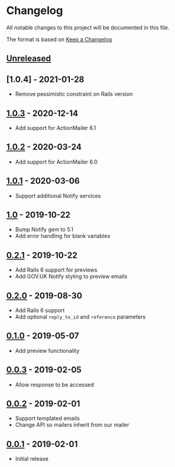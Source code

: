 # Changelog

All notable changes to this project will be documented in this file.

The format is based on [Keep a Changelog]

## [Unreleased]

## [1.0.4] - 2021-01-28

- Remove pessimistic constraint on Rails version

## [1.0.3] - 2020-12-14

- Add support for ActionMailer 6.1

## [1.0.2] - 2020-03-24

- Add support for ActionMailer 6.0

## [1.0.1] - 2020-03-06

- Support additional Notify services

## [1.0] - 2019-10-22

- Bump Notify gem to 5.1
- Add error handling for blank variables

## [0.2.1] - 2019-10-22

- Add Rails 6 support for previews
- Add GOV.UK Notify styling to preview emails

## [0.2.0] - 2019-08-30

- Add Rails 6 support
- Add optional `reply_to_id` and `reference` parameters

## [0.1.0] - 2019-05-07

- Add preview functionality

## [0.0.3] - 2019-02-05

- Allow response to be accessed

## [0.0.2] - 2019-02-01

- Support templated emails
- Change API so mailers inherit from our mailer

## [0.0.1] - 2019-02-01

- Initial release

[unreleased]: https://github.com/DFE-Digital/dfe-teachers-payment-service/compare/1.0.3...HEAD
[1.0.3]: https://github.com/dxw/mail-notify/compare/1.0.2...1.0.3
[1.0.2]: https://github.com/dxw/mail-notify/compare/1.0.1...1.0.2
[1.0.1]: https://github.com/dxw/mail-notify/compare/1.0...1.0.1
[1.0]: https://github.com/dxw/mail-notify/compare/0.2.1...1.0
[0.2.1]: https://github.com/dxw/mail-notify/compare/0.2.0...0.2.1
[0.2.0]: https://github.com/dxw/mail-notify/compare/0.1.0...0.2.0
[0.1.0]: https://github.com/dxw/mail-notify/compare/0.0.3...0.1.0
[0.0.3]: https://github.com/dxw/mail-notify/compare/0.0.2...0.0.3
[0.0.2]: https://github.com/dxw/mail-notify/compare/0.0.1...0.0.2
[0.0.2]: https://github.com/dxw/mail-notify/compare/0.0.1...0.0.2
[0.0.1]: https://github.com/dxw/mail-notify/compare/fdc830bbbc29df5998a49bf2920e23d1be6ac5e7...0.0.1
[keep a changelog]: https://keepachangelog.com/en/1.0.0/
